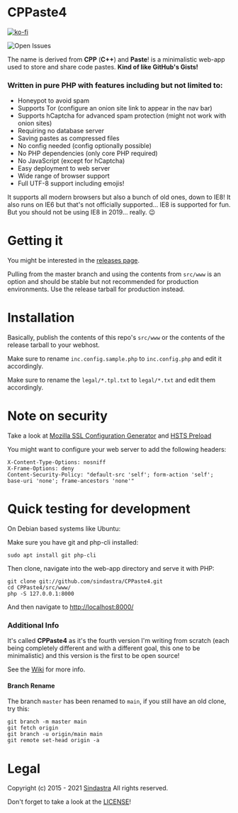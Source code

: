 # CPPaste4

[![ko-fi](https://www.ko-fi.com/img/githubbutton_sm.svg)](https://ko-fi.com/W7W215OZB)

![Open Issues](https://img.shields.io/github/issues/sindastra/CPPaste4)

The name is derived from **CPP** (**C++**) and **Paste**! is a minimalistic web-app used to store and share code pastes. **Kind of like GitHub's Gists!**

### Written in pure PHP with features including but not limited to:

 - Honeypot to avoid spam
 - Supports Tor (configure an onion site link to appear in the nav bar)
 - Supports hCaptcha for advanced spam protection (might not work with onion sites)
 - Requiring no database server
 - Saving pastes as compressed files
 - No config needed (config optionally possible)
 - No PHP dependencies (only core PHP required)
 - No JavaScript (except for hCaptcha)
 - Easy deployment to web server
 - Wide range of browser support
 - Full UTF-8 support including emojis!

It supports all modern browsers but also a bunch of old ones, down to IE8! It also runs on IE6 but that's not officially supported... IE8 is supported for fun. But you should not be using IE8 in 2019... really. :wink:

# Getting it

You might be interested in the [releases page](https://github.com/sindastra/CPPaste4/releases).

Pulling from the master branch and using the contents from ```src/www``` is an option and should be stable but not recommended for production environments. Use the release tarball for production instead.

# Installation

Basically, publish the contents of this repo's ```src/www``` or the contents of the release tarball to your webhost.

Make sure to rename ```inc.config.sample.php``` to ```inc.config.php``` and edit it accordingly.

Make sure to rename the ```legal/*.tpl.txt``` to ```legal/*.txt``` and edit them accordingly.

# Note on security

Take a look at [Mozilla SSL Configuration Generator](https://ssl-config.mozilla.org/) and [HSTS Preload](https://hstspreload.org/)

You might want to configure your web server to add the following headers:
```
X-Content-Type-Options: nosniff
X-Frame-Options: deny
Content-Security-Policy: "default-src 'self'; form-action 'self'; base-uri 'none'; frame-ancestors 'none'"
```

# Quick testing for development

On Debian based systems like Ubuntu:

Make sure you have git and php-cli installed:
```
sudo apt install git php-cli
```
Then clone, navigate into the web-app directory and serve it with PHP:
```
git clone git://github.com/sindastra/CPPaste4.git
cd CPPaste4/src/www/
php -S 127.0.0.1:8000
```
And then navigate to <http://localhost:8000/>

### Additional Info

It's called **CPPaste4** as it's the fourth version I'm writing from scratch (each being completely different and with a different goal, this one to be minimalistic) and this version is the first to be open source! 

See the [Wiki](https://github.com/sindastra/CPPaste4/wiki) for more info.

#### Branch Rename

The branch `master` has been renamed to `main`, if you still have an old clone, try this:

```
git branch -m master main
git fetch origin
git branch -u origin/main main
git remote set-head origin -a
```

# Legal

Copyright (c) 2015 - 2021 [Sindastra](https://github.com/sindastra)
All rights reserved.

Don't forget to take a look at the [LICENSE](LICENSE.txt)!
